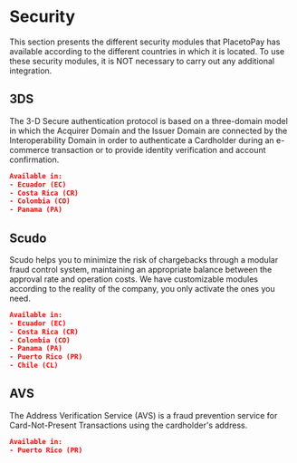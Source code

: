 
# Security

This section presents the different security modules that PlacetoPay has available according to the different countries in which it is located. To use these security modules, it is NOT necessary to carry out any additional integration.

## 3DS

The 3-D Secure authentication protocol is based on a three-domain model in which the Acquirer Domain and the Issuer Domain are connected by the Interoperability Domain in order to authenticate a Cardholder during an e-commerce transaction or to provide identity verification and account confirmation.


```json
Available in:
- Ecuador (EC)
- Costa Rica (CR)
- Colombia (CO)
- Panama (PA)
```

## Scudo

Scudo helps you to minimize the risk of chargebacks through a modular fraud control system, maintaining an appropriate balance between the approval rate and operation costs. We have customizable modules according to the reality of the company, you only activate the ones you need.


```json
Available in:
- Ecuador (EC)
- Costa Rica (CR)
- Colombia (CO)
- Panama (PA)
- Puerto Rico (PR)
- Chile (CL)
```

## AVS
The Address Verification Service (AVS) is a fraud prevention service for Card-Not-Present Transactions using the cardholder's address.

```json
Available in:
- Puerto Rico (PR)
```

